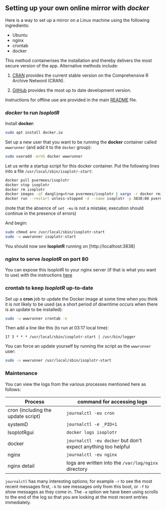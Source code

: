 ## Setting up your own online mirror with *docker*

Here is a way to set up a mirror on a Linux machine using the
following ingredients:

- Ubuntu
- nginx
- crontab
- docker

This method containerises the installation and thereby delivers the
most secure version of the app. Alternative methods include:

1. [CRAN](CRAN.md) provides the current stable version on the
Comprehensive R Archive Netword (CRAN).

2. [GitHub](git.md) provides the most up to date development version.

Instructions for offline use are provided in the main
[README](../README.md) file.

### *docker* to run *IsoplotR*

Install **docker**:

```sh
sudo apt install docker.io
```

Set up a new user that you want to be running the **docker** container
called `wwwrunner` (and add it to the `docker` group):

```sh
sudo useradd -mrUG docker wwwrunner
```

Let us write a startup script for this docker container. Put the
following lines into a file `/usr/local/sbin/isoplotr-start`:

```sh
docker pull pvermees/isoplotr
docker stop isoplotr
docker rm isoplotr
docker images -qf dangling=true pvermees/isoplotr | xargs -r docker rmi
docker run --restart unless-stopped -d --name isoplotr -p 3838:80 pvermees/isoplotr
```

(note that the absence of `set -eu` is not a mistake;
execution should continue in the presence of errors)

And begin:

```sh
sudo chmod a+x /usr/local/sbin/isoplotr-start
sudo -u wwwrunner isoplotr-start
```

You should now see **IsoplotR** running on [http://localhost:3838]

### *nginx* to serve *IsoplotR* on port 80

You can expose this IsoplotR to your nginx server (if that is what
you want to use) with the instructions [here](nginx.md)

### crontab to keep *IsoplotR* up-to-date

Set up a **cron** job to update the Docker image at some time when you
think it is not likely to be used (as a short period of downtime
occurs when there is an update to be installed):

```sh
sudo -u wwwrunner crontab -e
```

Then add a line like this (to run at 03:17 local time):

```
17 3 * * * /usr/local/sbin/isoplotr-start | /usr/bin/logger
```

You can force an update yourself by running the script as the `wwwrunner` user:

```sh
sudo -u wwwrunner /usr/local/sbin/isoplotr-start
```

### Maintenance

You can view the logs from the various processes mentioned here
as follows:

Process | command for accessing logs
-----|-----
cron (including the update script) | `journalctl -eu cron`
systemD | `journalctl -e _PID=1`
IsoplotRgui | `docker logs isoplotr`
docker | `journalctl -eu docker` but don't expect anything too helpful
nginx | `journalctl -eu nginx`
nginx detail | logs are written into the `/var/log/nginx` directory

`journalctl` has many interesting options; for example `-r` to see
the most recent messages first, `-k` to see messages only from this
boot, or `-f` to show messages as they come in. The `-e` option
we have been using scrolls to the end of the log so that you are
looking at the most recent entries immediately.
